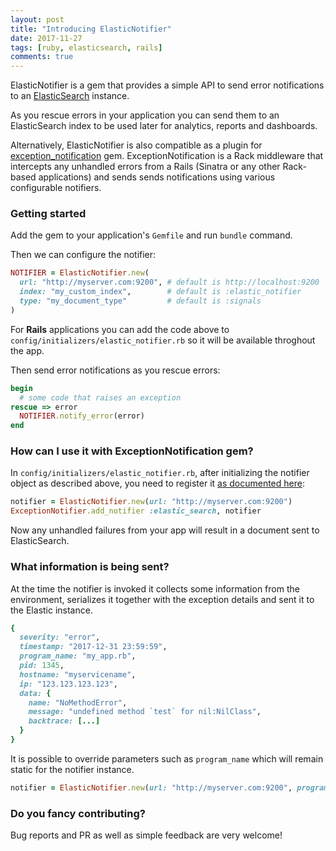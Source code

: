 ```yaml
---
layout: post
title: "Introducing ElasticNotifier"
date: 2017-11-27
tags: [ruby, elasticsearch, rails]
comments: true
---
```


ElasticNotifier is a gem that provides a simple API to send error notifications to an [ElasticSearch](https://www.elastic.co/) instance.

As you rescue errors in your application you can send them to an ElasticSearch index to be used later for analytics, reports and dashboards.

Alternatively, ElasticNotifier is also compatible as a plugin for [exception_notification](https://github.com/smartinez87/exception_notification) gem.
ExceptionNotification is a Rack middleware that intercepts any unhandled errors from a Rails (Sinatra or any other Rack-based applications) and sends sends notifications using various configurable notifiers.

### Getting started

Add the gem to your application's `Gemfile` and run `bundle` command.

Then we can configure the notifier:
```ruby
NOTIFIER = ElasticNotifier.new(
  url: "http://myserver.com:9200", # default is http://localhost:9200
  index: "my_custom_index",        # default is :elastic_notifier
  type: "my_document_type"         # default is :signals
)
```

For __Rails__ applications you can add the code above to `config/initializers/elastic_notifier.rb` so it will be available throghout the app.

Then send error notifications as you rescue errors:

```ruby
begin
  # some code that raises an exception
rescue => error
  NOTIFIER.notify_error(error)
end
```

### How can I use it with ExceptionNotification gem?

In `config/initializers/elastic_notifier.rb`, after initializing the notifier object as described above, you need to register it [as documented here](https://github.com/smartinez87/exception_notification#custom-notifier):

```ruby
notifier = ElasticNotifier.new(url: "http://myserver.com:9200")
ExceptionNotifier.add_notifier :elastic_search, notifier
```

Now any unhandled failures from your app will result in a document sent to ElasticSearch.

### What information is being sent?

At the time the notifier is invoked it collects some information from the environment, serializes it together with the exception details and sent it to the Elastic instance.

```ruby
{
  severity: "error",
  timestamp: "2017-12-31 23:59:59",
  program_name: "my_app.rb",
  pid: 1345,
  hostname: "myservicename",
  ip: "123.123.123.123",
  data: {
    name: "NoMethodError",
    message: "undefined method `test` for nil:NilClass",
    backtrace: [...]
  }
}
```

It is possible to override parameters such as `program_name` which will remain static for the notifier instance.

```ruby
notifier = ElasticNotifier.new(url: "http://myserver.com:9200", program_name: "custom_name")
```

### Do you fancy contributing?

Bug reports and PR as well as simple feedback are very welcome! 

